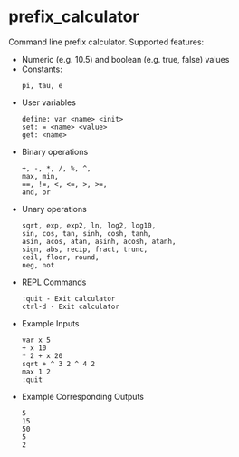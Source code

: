 # prefix_calculator
Command line prefix calculator. Supported features:
- Numeric (e.g. 10.5) and boolean (e.g. true, false) values
- Constants:
  ```
  pi, tau, e
  ```
- User variables
  ```
  define: var <name> <init>
  set: = <name> <value>
  get: <name>
  ```
- Binary operations
  ```
  +, -, *, /, %, ^,
  max, min,
  ==, !=, <, <=, >, >=,
  and, or
  ```
- Unary operations
  ```
  sqrt, exp, exp2, ln, log2, log10,
  sin, cos, tan, sinh, cosh, tanh,
  asin, acos, atan, asinh, acosh, atanh,
  sign, abs, recip, fract, trunc,
  ceil, floor, round,
  neg, not
  ```
- REPL Commands
  ```
  :quit - Exit calculator
  ctrl-d - Exit calculator
  ```
- Example Inputs
  ```
  var x 5
  + x 10
  * 2 + x 20
  sqrt + ^ 3 2 ^ 4 2
  max 1 2
  :quit
  ```
- Example Corresponding Outputs
  ```
  5
  15
  50
  5
  2
  ```
